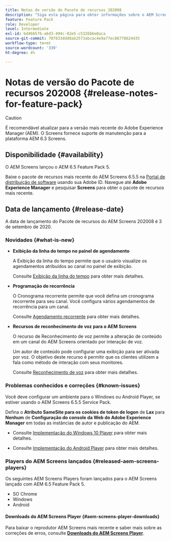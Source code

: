 ```yaml
---
title: Notas de versão do Pacote de recursos 202008
description: "Siga esta página para obter informações sobre o AEM Screens Feature Pack 202008 lançado em 3 de setembro de 2020."
feature: Feature Pack
role: Developer
level: Intermediate
exl-id: bd466576-a6d3-494c-82e5-c5326b6e0aca
source-git-commit: 707833ddd8ab2573abcac4e9a77ec88778624435
workflow-type: tm+mt
source-wordcount: '339'
ht-degree: 4%

---
```


# Notas de versão do Pacote de recursos 202008 {#release-notes-for-feature-pack}

>[!CAUTION]
>
>É recomendável atualizar para a versão mais recente do Adobe Experience Manager (AEM). O Screens fornece suporte de manutenção para a plataforma AEM 6.3 Screens.

## Disponibilidade {#availability}

O AEM Screens lançou o AEM 6.5 Feature Pack 5.

Baixe o pacote de recursos mais recente do AEM Screens 6.5.5 na [Portal de distribuição de software](https://experience.adobe.com/#/downloads/content/software-distribution/br/aem.html) usando sua Adobe ID. Navegue até **Adobe Experience Manager** e pesquisar **Screens** para obter o pacote de recursos mais recente.

## Data de lançamento {#release-date}

A data de lançamento do Pacote de recursos do AEM Screens 202008 é 3 de setembro de 2020.

### Novidades {#what-is-new}

* **Exibição da linha do tempo no painel de agendamento**

   A Exibição da linha do tempo permite que o usuário visualize os agendamentos atribuídos ao canal no painel de exibição.

   Consulte [Exibição da linha do tempo](/help/user-guide/channel-assignment-latest-fp.md#timeline-view) para obter mais detalhes.

* **Programação de recorrência**

   O Cronograma recorrente permite que você defina um cronograma recorrente para seu canal. Você configura vários agendamentos de recorrência para um canal.

   Consulte [Agendamento recorrente](/help/user-guide/channel-assignment-latest-fp.md#recurrence-schedule) para obter mais detalhes.

* **Recursos de reconhecimento de voz para o AEM Screens**

   O recurso de Reconhecimento de voz permite a alteração de conteúdo em um canal do AEM Screens orientado por interação de voz.

   Um autor de conteúdo pode configurar uma exibição para ser ativada por voz. O objetivo deste recurso é permitir que os clientes utilizem a fala como método de interação com seus monitores.

   Consulte [Reconhecimento de voz](voice-recognition.md) para obter mais detalhes.

### Problemas conhecidos e correções {#known-issues}

Você deve configurar um ambiente para o Windows ou Android Player, se estiver usando o AEM Screens 6.5.5 Service Pack.

Defina o **Atributo SameSite para os cookies de token de logon** de **Lax** para **Nenhum** de **Configuração do console da Web do Adobe Experience Manager** em todas as instâncias de autor e publicação do AEM.

* Consulte [Implementação do Windows 10 Player](implementing-windows-player.md#fp-environment-setup) para obter mais detalhes.

* Consulte [Implementação do Android Player](implementing-android-player.md#fp-environment-setup) para obter mais detalhes.

### Players do AEM Screens lançados {#released-aem-screens-players}

Os seguintes AEM Screens Players foram lançados para o AEM Screens lançado com AEM 6.5 Feature Pack 5.

* SO Chrome
* Windows
* Android

#### Downloads do AEM Screens Player  {#aem-screens-player-downloads}

Para baixar o reprodutor AEM Screens mais recente e saber mais sobre as correções de erros, consulte **[Downloads do AEM Screens Player](https://download.macromedia.com/screens/index.html)**.
